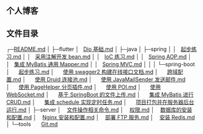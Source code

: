 ## 个人博客

## 文件目录

┌─<a href="./README.md">README.md</a>
│
├─flutter
│&nbsp;&nbsp;&nbsp;<a href="./flutter/Dio%20基础.md">Dio 基础.md</a>
│
├─java
│  ├─spring
│  │&nbsp;&nbsp;&nbsp;<a href="./java/spring/起步练习.md">起步练习.md</a>
│  │&nbsp;&nbsp;&nbsp;<a href="./java/spring/采用注解开发%20bean.md">采用注解开发 bean.md</a>
│  │&nbsp;&nbsp;&nbsp;<a href="./java/spring/IoC%20练习.md">IoC 练习.md</a>
│  │&nbsp;&nbsp;&nbsp;<a href="./java/spring/Spring%20AOP.md">Spring AOP.md</a>
│  │&nbsp;&nbsp;&nbsp;<a href="./java/spring/集成%20MyBatis%20通用%20Mapper.md">集成 MyBatis 通用 Mapper.md</a>
│  │&nbsp;&nbsp;&nbsp;<a href="./java/spring/Spring%20MVC.md">Spring MVC.md</a>
│  │
│  └─spring-boot
│&nbsp;&nbsp;&nbsp;&nbsp;&nbsp;&nbsp;<a href="./java/spring-boot/起步练习.md">起步练习.md</a>
│&nbsp;&nbsp;&nbsp;&nbsp;&nbsp;&nbsp;<a href="./java/spring-boot/使用%20swagger2%20构建在线接口文档.md">使用 swagger2 构建在线接口文档.md</a>
│&nbsp;&nbsp;&nbsp;&nbsp;&nbsp;&nbsp;<a href="./java/spring-boot/跨域配置.md">跨域配置.md</a>
│&nbsp;&nbsp;&nbsp;&nbsp;&nbsp;&nbsp;<a href="./java/spring-boot/使用%20Druid%20连接池.md">使用 Druid 连接池.md</a>
│&nbsp;&nbsp;&nbsp;&nbsp;&nbsp;&nbsp;<a href="./java/spring-boot/使用%20JavaMailSender%20发送邮件.md">使用 JavaMailSender 发送邮件.md</a>
│&nbsp;&nbsp;&nbsp;&nbsp;&nbsp;&nbsp;<a href="./java/spring-boot/使用%20PageHelper%20分页插件.md">使用 PageHelper 分页插件.md</a>
│&nbsp;&nbsp;&nbsp;&nbsp;&nbsp;&nbsp;<a href="./java/spring-boot/使用%20POI.md">使用 POI.md</a>
│&nbsp;&nbsp;&nbsp;&nbsp;&nbsp;&nbsp;<a href="./java/spring-boot/使用%20WebSocket.md">使用 WebSocket.md</a>
│&nbsp;&nbsp;&nbsp;&nbsp;&nbsp;&nbsp;<a href="./java/spring-boot/基于%20SpringBoot%20的文件上传.md">基于 SpringBoot 的文件上传.md</a>
│&nbsp;&nbsp;&nbsp;&nbsp;&nbsp;&nbsp;<a href="./java/spring-boot/集成%20MyBatis%20进行%20CRUD.md">集成 MyBatis 进行 CRUD.md</a>
│&nbsp;&nbsp;&nbsp;&nbsp;&nbsp;&nbsp;<a href="./java/spring-boot/集成%20schedule%20实现定时任务.md">集成 schedule 实现定时任务.md</a>
│&nbsp;&nbsp;&nbsp;&nbsp;&nbsp;&nbsp;<a href="./java/spring-boot/项目打包并在服务器后台运行.md">项目打包并在服务器后台运行.md</a>
│
├─server
│&nbsp;&nbsp;&nbsp;&nbsp;<a href="./server/文件操作相关命令.md">文件操作相关命令.md</a>
│&nbsp;&nbsp;&nbsp;&nbsp;<a href="./server/权限.md">权限.md</a>
│&nbsp;&nbsp;&nbsp;&nbsp;<a href="./server/MySQL%20数据库的安装和配置.md">数据库的安装和配置.md</a>
│&nbsp;&nbsp;&nbsp;&nbsp;<a href="./server/Nginx%20安装和配置.md">Nginx 安装和配置.md</a>
│&nbsp;&nbsp;&nbsp;&nbsp;<a href="./server/部署%20FTP%20服务.md">部署 FTP 服务.md</a>
│&nbsp;&nbsp;&nbsp;&nbsp;<a href="./server/安装%20Redis.md">安装 Redis.md</a>
│
└─tools
&nbsp;&nbsp;&nbsp;&nbsp;&nbsp;&nbsp;<a href="./tools/Git.md">Git.md</a>

